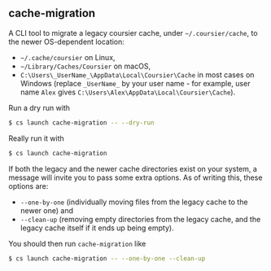## cache-migration

A CLI tool to migrate a legacy coursier cache, under `~/.coursier/cache`,
to the newer OS-dependent location:
- `~/.cache/coursier` on Linux,
- `~/Library/Caches/Coursier` on macOS,
- `C:\Users\_UserName_\AppData\Local\Coursier\Cache` in most cases on Windows (replace `_UserName_` by your user name - for example, user name `Alex` gives `C:\Users\Alex\AppData\Local\Coursier\Cache`).

Run a dry run with
```bash
$ cs launch cache-migration -- --dry-run
```

Really run it with
```bash
$ cs launch cache-migration
```

If both the legacy and the newer cache directories exist on your system,
a message will invite you to pass some extra options. As of writing this,
these options are:
- `--one-by-one` (individually moving files from the legacy cache to the newer one) and
- `--clean-up` (removing empty directories from the legacy cache, and the legacy cache itself if it ends up being empty).

You should then run `cache-migration` like
```bash
$ cs launch cache-migration -- --one-by-one --clean-up
```
